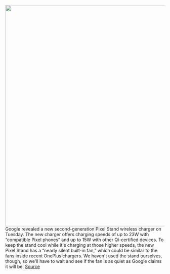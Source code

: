 <img src='https://cdn.vox-cdn.com/thumbor/0AbMrAA7iAH-vu5HGTPuRALUqvc=/0x0:1440x719/1200x800/filters:focal(605x245:835x475)/cdn.vox-cdn.com/uploads/chorus_image/image/70016547/screenshot.0.jpeg' width='700px' /><br/>
Google revealed a new second-generation Pixel Stand wireless charger on Tuesday. The new charger offers charging speeds of up to 23W with “compatible Pixel phones” and up to 15W with other Qi-certified devices. To keep the stand cool while it's charging at those higher speeds, the new Pixel Stand has a “nearly silent built-in fan,” which could be similar to the fans inside recent OnePlus chargers. We haven't used the stand ourselves, though, so we'll have to wait and see if the fan is as quiet as Google claims it will be.
<a href='https://www.theverge.com/2021/10/19/22732918/google-pixel-stand-23w-wireless-charging'> Source <a/>
